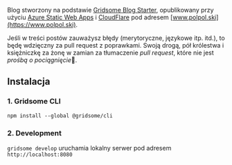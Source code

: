 Blog stworzony na podstawie [Gridsome Blog Starter](https://github.com/gridsome/gridsome-starter-blog), 
opublikowany przy użyciu [Azure Static Web Apps](https://azure.microsoft.com/en-us/services/app-service/static/) i [CloudFlare](https://www.cloudflare.com/) pod adresem [www.polpol.ski](https://www.polpol.ski).

Jeśli w treści postów zauważysz błędy (merytoryczne, językowe itp. itd.), to będę wdzięczny za pull request z poprawkami. Swoją drogą, pół królestwa i księżniczkę za żonę w zamian za tłumaczenie _pull request_, które nie jest _prośbą o pociągnięcie_🤣.

## Instalacja

### 1. Gridsome CLI

`npm install --global @gridsome/cli`

### 2. Development

`gridsome develop` uruchamia lokalny serwer pod adresem `http://localhost:8080`